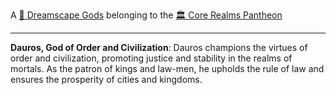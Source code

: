 A [🛐 Dreamscape Gods](🛐%20Dreamscape%20Gods.md) belonging to the [🏛 Core Realms Pantheon](🏛%20Core%20Realms%20Pantheon.md)

---

**Dauros, God of Order and Civilization**: Dauros champions the virtues of order and civilization, promoting justice and stability in the realms of mortals. As the patron of kings and law-men, he upholds the rule of law and ensures the prosperity of cities and kingdoms.